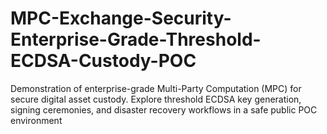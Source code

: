 # MPC-Exchange-Security-Enterprise-Grade-Threshold-ECDSA-Custody-POC
Demonstration of enterprise-grade Multi-Party Computation (MPC) for secure digital asset custody. Explore threshold ECDSA key generation, signing ceremonies, and disaster recovery workflows in a safe public POC environment
